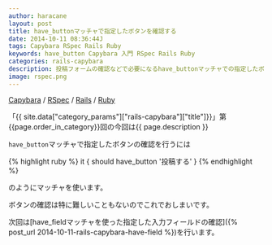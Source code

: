 ```yaml
---
author: haracane
layout: post
title: have_buttonマッチャで指定したボタンを確認する
date: 2014-10-11 08:36:44J
tags: Capybara RSpec Rails Ruby
keywords: have_button Capybara 入門 RSpec Rails Ruby
categories: rails-capybara
description: 投稿フォームの確認などで必要になるhave_buttonマッチャでの指定したボタンの確認テストを行います。
image: rspec.png
---
```

[Capybara](/tags/capybara/) / [RSpec](/tags/rspec/) / [Rails](/tags/rails/) / [Ruby](/tags/ruby/)

「{{ site.data["category_params"]["rails-capybara"]["title"]}}」第{{page.order_in_category}}回の今回は{{ page.description }}

`have_button`マッチャで指定したボタンの確認を行うには

{% highlight ruby %}
it { should have_button '投稿する' }
{% endhighlight %}

のようにマッチャを使います。

ボタンの確認は特に難しいこともないのでこれでおしまいです。

次回は[have_fieldマッチャを使った指定した入力フィールドの確認]({% post_url 2014-10-11-rails-capybara-have-field %})を行います。
